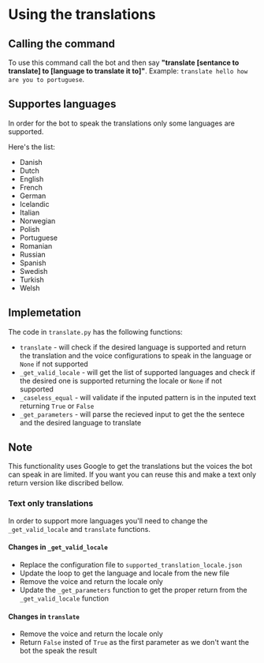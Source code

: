 # Using the translations

## Calling the command
To use this command call the bot and then say **"translate [sentance to translate] to [language to translate it to]"**. Example: `translate hello how are you to portuguese`.

## Supportes languages

In order for the bot to speak the translations only some languages are supported.

Here's the list:

* Danish
* Dutch
* English
* French
* German
* Icelandic
* Italian
* Norwegian
* Polish
* Portuguese
* Romanian
* Russian
* Spanish
* Swedish
* Turkish
* Welsh

## Implemetation

The code in `translate.py` has the following functions:
- `translate` - will check if the desired language is supported and return the translation and the voice configurations to speak in the language or `None` if not supported
- `_get_valid_locale` - will get the list of supported languages and check if the desired one is supported returning the locale or `Ǹone` if not supported
- `_caseless_equal` - will validate if the inputed pattern is in the inputed text returning `True` or `False`
- `_get_parameters` - will parse the recieved input to get the the sentece and the desired language to translate

## Note
This functionality uses Google to get the translations but the voices the bot can speak in are limited. If you want you can reuse this and make a text only return version like discribed bellow.

### Text only translations
In order to support more languages you'll need to change the `_get_valid_locale` and `translate` functions.

#### Changes in `_get_valid_locale`
- Replace the configuration file to `supported_translation_locale.json`
- Update the loop to get the language and locale from the new file
- Remove the voice and return the locale only
- Update the `_get_parameters` function to get the proper return from the `_get_valid_locale` function

#### Changes in `translate`
- Remove the voice and return the locale only
- Return `False` insted of `True` as the first parameter as we don't want the bot the speak the result
